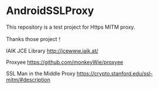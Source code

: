 # AndroidSSLProxy
This repository is a test project for Https MITM proxy.

Thanks those project！

IAIK JCE Library http://jcewww.iaik.at/


Proxyee https://github.com/monkeyWie/proxyee


SSL Man in the Middle Proxy  https://crypto.stanford.edu/ssl-mitm/#description